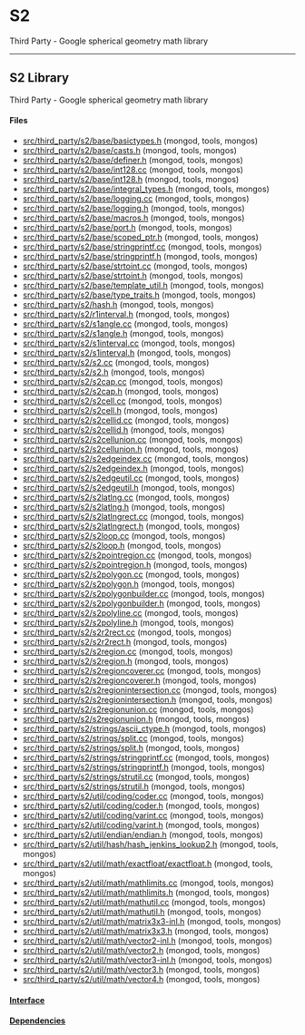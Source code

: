 # S2
Third Party - Google spherical geometry math library


-------------

## S2 Library
Third Party - Google spherical geometry math library

#### Files
- [src/third\_party/s2/base/basictypes.h](https://github.com/mongodb/mongo/tree/r2.6.0/src/third_party/s2/base/basictypes.h)   (mongod, tools, mongos)
- [src/third\_party/s2/base/casts.h](https://github.com/mongodb/mongo/tree/r2.6.0/src/third_party/s2/base/casts.h)   (mongod, tools, mongos)
- [src/third\_party/s2/base/definer.h](https://github.com/mongodb/mongo/tree/r2.6.0/src/third_party/s2/base/definer.h)   (mongod, tools, mongos)
- [src/third\_party/s2/base/int128.cc](https://github.com/mongodb/mongo/tree/r2.6.0/src/third_party/s2/base/int128.cc)   (mongod, tools, mongos)
- [src/third\_party/s2/base/int128.h](https://github.com/mongodb/mongo/tree/r2.6.0/src/third_party/s2/base/int128.h)   (mongod, tools, mongos)
- [src/third\_party/s2/base/integral\_types.h](https://github.com/mongodb/mongo/tree/r2.6.0/src/third_party/s2/base/integral_types.h)   (mongod, tools, mongos)
- [src/third\_party/s2/base/logging.cc](https://github.com/mongodb/mongo/tree/r2.6.0/src/third_party/s2/base/logging.cc)   (mongod, tools, mongos)
- [src/third\_party/s2/base/logging.h](https://github.com/mongodb/mongo/tree/r2.6.0/src/third_party/s2/base/logging.h)   (mongod, tools, mongos)
- [src/third\_party/s2/base/macros.h](https://github.com/mongodb/mongo/tree/r2.6.0/src/third_party/s2/base/macros.h)   (mongod, tools, mongos)
- [src/third\_party/s2/base/port.h](https://github.com/mongodb/mongo/tree/r2.6.0/src/third_party/s2/base/port.h)   (mongod, tools, mongos)
- [src/third\_party/s2/base/scoped\_ptr.h](https://github.com/mongodb/mongo/tree/r2.6.0/src/third_party/s2/base/scoped_ptr.h)   (mongod, tools, mongos)
- [src/third\_party/s2/base/stringprintf.cc](https://github.com/mongodb/mongo/tree/r2.6.0/src/third_party/s2/base/stringprintf.cc)   (mongod, tools, mongos)
- [src/third\_party/s2/base/stringprintf.h](https://github.com/mongodb/mongo/tree/r2.6.0/src/third_party/s2/base/stringprintf.h)   (mongod, tools, mongos)
- [src/third\_party/s2/base/strtoint.cc](https://github.com/mongodb/mongo/tree/r2.6.0/src/third_party/s2/base/strtoint.cc)   (mongod, tools, mongos)
- [src/third\_party/s2/base/strtoint.h](https://github.com/mongodb/mongo/tree/r2.6.0/src/third_party/s2/base/strtoint.h)   (mongod, tools, mongos)
- [src/third\_party/s2/base/template\_util.h](https://github.com/mongodb/mongo/tree/r2.6.0/src/third_party/s2/base/template_util.h)   (mongod, tools, mongos)
- [src/third\_party/s2/base/type\_traits.h](https://github.com/mongodb/mongo/tree/r2.6.0/src/third_party/s2/base/type_traits.h)   (mongod, tools, mongos)
- [src/third\_party/s2/hash.h](https://github.com/mongodb/mongo/tree/r2.6.0/src/third_party/s2/hash.h)   (mongod, tools, mongos)
- [src/third\_party/s2/r1interval.h](https://github.com/mongodb/mongo/tree/r2.6.0/src/third_party/s2/r1interval.h)   (mongod, tools, mongos)
- [src/third\_party/s2/s1angle.cc](https://github.com/mongodb/mongo/tree/r2.6.0/src/third_party/s2/s1angle.cc)   (mongod, tools, mongos)
- [src/third\_party/s2/s1angle.h](https://github.com/mongodb/mongo/tree/r2.6.0/src/third_party/s2/s1angle.h)   (mongod, tools, mongos)
- [src/third\_party/s2/s1interval.cc](https://github.com/mongodb/mongo/tree/r2.6.0/src/third_party/s2/s1interval.cc)   (mongod, tools, mongos)
- [src/third\_party/s2/s1interval.h](https://github.com/mongodb/mongo/tree/r2.6.0/src/third_party/s2/s1interval.h)   (mongod, tools, mongos)
- [src/third\_party/s2/s2.cc](https://github.com/mongodb/mongo/tree/r2.6.0/src/third_party/s2/s2.cc)   (mongod, tools, mongos)
- [src/third\_party/s2/s2.h](https://github.com/mongodb/mongo/tree/r2.6.0/src/third_party/s2/s2.h)   (mongod, tools, mongos)
- [src/third\_party/s2/s2cap.cc](https://github.com/mongodb/mongo/tree/r2.6.0/src/third_party/s2/s2cap.cc)   (mongod, tools, mongos)
- [src/third\_party/s2/s2cap.h](https://github.com/mongodb/mongo/tree/r2.6.0/src/third_party/s2/s2cap.h)   (mongod, tools, mongos)
- [src/third\_party/s2/s2cell.cc](https://github.com/mongodb/mongo/tree/r2.6.0/src/third_party/s2/s2cell.cc)   (mongod, tools, mongos)
- [src/third\_party/s2/s2cell.h](https://github.com/mongodb/mongo/tree/r2.6.0/src/third_party/s2/s2cell.h)   (mongod, tools, mongos)
- [src/third\_party/s2/s2cellid.cc](https://github.com/mongodb/mongo/tree/r2.6.0/src/third_party/s2/s2cellid.cc)   (mongod, tools, mongos)
- [src/third\_party/s2/s2cellid.h](https://github.com/mongodb/mongo/tree/r2.6.0/src/third_party/s2/s2cellid.h)   (mongod, tools, mongos)
- [src/third\_party/s2/s2cellunion.cc](https://github.com/mongodb/mongo/tree/r2.6.0/src/third_party/s2/s2cellunion.cc)   (mongod, tools, mongos)
- [src/third\_party/s2/s2cellunion.h](https://github.com/mongodb/mongo/tree/r2.6.0/src/third_party/s2/s2cellunion.h)   (mongod, tools, mongos)
- [src/third\_party/s2/s2edgeindex.cc](https://github.com/mongodb/mongo/tree/r2.6.0/src/third_party/s2/s2edgeindex.cc)   (mongod, tools, mongos)
- [src/third\_party/s2/s2edgeindex.h](https://github.com/mongodb/mongo/tree/r2.6.0/src/third_party/s2/s2edgeindex.h)   (mongod, tools, mongos)
- [src/third\_party/s2/s2edgeutil.cc](https://github.com/mongodb/mongo/tree/r2.6.0/src/third_party/s2/s2edgeutil.cc)   (mongod, tools, mongos)
- [src/third\_party/s2/s2edgeutil.h](https://github.com/mongodb/mongo/tree/r2.6.0/src/third_party/s2/s2edgeutil.h)   (mongod, tools, mongos)
- [src/third\_party/s2/s2latlng.cc](https://github.com/mongodb/mongo/tree/r2.6.0/src/third_party/s2/s2latlng.cc)   (mongod, tools, mongos)
- [src/third\_party/s2/s2latlng.h](https://github.com/mongodb/mongo/tree/r2.6.0/src/third_party/s2/s2latlng.h)   (mongod, tools, mongos)
- [src/third\_party/s2/s2latlngrect.cc](https://github.com/mongodb/mongo/tree/r2.6.0/src/third_party/s2/s2latlngrect.cc)   (mongod, tools, mongos)
- [src/third\_party/s2/s2latlngrect.h](https://github.com/mongodb/mongo/tree/r2.6.0/src/third_party/s2/s2latlngrect.h)   (mongod, tools, mongos)
- [src/third\_party/s2/s2loop.cc](https://github.com/mongodb/mongo/tree/r2.6.0/src/third_party/s2/s2loop.cc)   (mongod, tools, mongos)
- [src/third\_party/s2/s2loop.h](https://github.com/mongodb/mongo/tree/r2.6.0/src/third_party/s2/s2loop.h)   (mongod, tools, mongos)
- [src/third\_party/s2/s2pointregion.cc](https://github.com/mongodb/mongo/tree/r2.6.0/src/third_party/s2/s2pointregion.cc)   (mongod, tools, mongos)
- [src/third\_party/s2/s2pointregion.h](https://github.com/mongodb/mongo/tree/r2.6.0/src/third_party/s2/s2pointregion.h)   (mongod, tools, mongos)
- [src/third\_party/s2/s2polygon.cc](https://github.com/mongodb/mongo/tree/r2.6.0/src/third_party/s2/s2polygon.cc)   (mongod, tools, mongos)
- [src/third\_party/s2/s2polygon.h](https://github.com/mongodb/mongo/tree/r2.6.0/src/third_party/s2/s2polygon.h)   (mongod, tools, mongos)
- [src/third\_party/s2/s2polygonbuilder.cc](https://github.com/mongodb/mongo/tree/r2.6.0/src/third_party/s2/s2polygonbuilder.cc)   (mongod, tools, mongos)
- [src/third\_party/s2/s2polygonbuilder.h](https://github.com/mongodb/mongo/tree/r2.6.0/src/third_party/s2/s2polygonbuilder.h)   (mongod, tools, mongos)
- [src/third\_party/s2/s2polyline.cc](https://github.com/mongodb/mongo/tree/r2.6.0/src/third_party/s2/s2polyline.cc)   (mongod, tools, mongos)
- [src/third\_party/s2/s2polyline.h](https://github.com/mongodb/mongo/tree/r2.6.0/src/third_party/s2/s2polyline.h)   (mongod, tools, mongos)
- [src/third\_party/s2/s2r2rect.cc](https://github.com/mongodb/mongo/tree/r2.6.0/src/third_party/s2/s2r2rect.cc)   (mongod, tools, mongos)
- [src/third\_party/s2/s2r2rect.h](https://github.com/mongodb/mongo/tree/r2.6.0/src/third_party/s2/s2r2rect.h)   (mongod, tools, mongos)
- [src/third\_party/s2/s2region.cc](https://github.com/mongodb/mongo/tree/r2.6.0/src/third_party/s2/s2region.cc)   (mongod, tools, mongos)
- [src/third\_party/s2/s2region.h](https://github.com/mongodb/mongo/tree/r2.6.0/src/third_party/s2/s2region.h)   (mongod, tools, mongos)
- [src/third\_party/s2/s2regioncoverer.cc](https://github.com/mongodb/mongo/tree/r2.6.0/src/third_party/s2/s2regioncoverer.cc)   (mongod, tools, mongos)
- [src/third\_party/s2/s2regioncoverer.h](https://github.com/mongodb/mongo/tree/r2.6.0/src/third_party/s2/s2regioncoverer.h)   (mongod, tools, mongos)
- [src/third\_party/s2/s2regionintersection.cc](https://github.com/mongodb/mongo/tree/r2.6.0/src/third_party/s2/s2regionintersection.cc)   (mongod, tools, mongos)
- [src/third\_party/s2/s2regionintersection.h](https://github.com/mongodb/mongo/tree/r2.6.0/src/third_party/s2/s2regionintersection.h)   (mongod, tools, mongos)
- [src/third\_party/s2/s2regionunion.cc](https://github.com/mongodb/mongo/tree/r2.6.0/src/third_party/s2/s2regionunion.cc)   (mongod, tools, mongos)
- [src/third\_party/s2/s2regionunion.h](https://github.com/mongodb/mongo/tree/r2.6.0/src/third_party/s2/s2regionunion.h)   (mongod, tools, mongos)
- [src/third\_party/s2/strings/ascii\_ctype.h](https://github.com/mongodb/mongo/tree/r2.6.0/src/third_party/s2/strings/ascii_ctype.h)   (mongod, tools, mongos)
- [src/third\_party/s2/strings/split.cc](https://github.com/mongodb/mongo/tree/r2.6.0/src/third_party/s2/strings/split.cc)   (mongod, tools, mongos)
- [src/third\_party/s2/strings/split.h](https://github.com/mongodb/mongo/tree/r2.6.0/src/third_party/s2/strings/split.h)   (mongod, tools, mongos)
- [src/third\_party/s2/strings/stringprintf.cc](https://github.com/mongodb/mongo/tree/r2.6.0/src/third_party/s2/strings/stringprintf.cc)   (mongod, tools, mongos)
- [src/third\_party/s2/strings/stringprintf.h](https://github.com/mongodb/mongo/tree/r2.6.0/src/third_party/s2/strings/stringprintf.h)   (mongod, tools, mongos)
- [src/third\_party/s2/strings/strutil.cc](https://github.com/mongodb/mongo/tree/r2.6.0/src/third_party/s2/strings/strutil.cc)   (mongod, tools, mongos)
- [src/third\_party/s2/strings/strutil.h](https://github.com/mongodb/mongo/tree/r2.6.0/src/third_party/s2/strings/strutil.h)   (mongod, tools, mongos)
- [src/third\_party/s2/util/coding/coder.cc](https://github.com/mongodb/mongo/tree/r2.6.0/src/third_party/s2/util/coding/coder.cc)   (mongod, tools, mongos)
- [src/third\_party/s2/util/coding/coder.h](https://github.com/mongodb/mongo/tree/r2.6.0/src/third_party/s2/util/coding/coder.h)   (mongod, tools, mongos)
- [src/third\_party/s2/util/coding/varint.cc](https://github.com/mongodb/mongo/tree/r2.6.0/src/third_party/s2/util/coding/varint.cc)   (mongod, tools, mongos)
- [src/third\_party/s2/util/coding/varint.h](https://github.com/mongodb/mongo/tree/r2.6.0/src/third_party/s2/util/coding/varint.h)   (mongod, tools, mongos)
- [src/third\_party/s2/util/endian/endian.h](https://github.com/mongodb/mongo/tree/r2.6.0/src/third_party/s2/util/endian/endian.h)   (mongod, tools, mongos)
- [src/third\_party/s2/util/hash/hash\_jenkins\_lookup2.h](https://github.com/mongodb/mongo/tree/r2.6.0/src/third_party/s2/util/hash/hash_jenkins_lookup2.h)   (mongod, tools, mongos)
- [src/third\_party/s2/util/math/exactfloat/exactfloat.h](https://github.com/mongodb/mongo/tree/r2.6.0/src/third_party/s2/util/math/exactfloat/exactfloat.h)   (mongod, tools, mongos)
- [src/third\_party/s2/util/math/mathlimits.cc](https://github.com/mongodb/mongo/tree/r2.6.0/src/third_party/s2/util/math/mathlimits.cc)   (mongod, tools, mongos)
- [src/third\_party/s2/util/math/mathlimits.h](https://github.com/mongodb/mongo/tree/r2.6.0/src/third_party/s2/util/math/mathlimits.h)   (mongod, tools, mongos)
- [src/third\_party/s2/util/math/mathutil.cc](https://github.com/mongodb/mongo/tree/r2.6.0/src/third_party/s2/util/math/mathutil.cc)   (mongod, tools, mongos)
- [src/third\_party/s2/util/math/mathutil.h](https://github.com/mongodb/mongo/tree/r2.6.0/src/third_party/s2/util/math/mathutil.h)   (mongod, tools, mongos)
- [src/third\_party/s2/util/math/matrix3x3-inl.h](https://github.com/mongodb/mongo/tree/r2.6.0/src/third_party/s2/util/math/matrix3x3-inl.h)   (mongod, tools, mongos)
- [src/third\_party/s2/util/math/matrix3x3.h](https://github.com/mongodb/mongo/tree/r2.6.0/src/third_party/s2/util/math/matrix3x3.h)   (mongod, tools, mongos)
- [src/third\_party/s2/util/math/vector2-inl.h](https://github.com/mongodb/mongo/tree/r2.6.0/src/third_party/s2/util/math/vector2-inl.h)   (mongod, tools, mongos)
- [src/third\_party/s2/util/math/vector2.h](https://github.com/mongodb/mongo/tree/r2.6.0/src/third_party/s2/util/math/vector2.h)   (mongod, tools, mongos)
- [src/third\_party/s2/util/math/vector3-inl.h](https://github.com/mongodb/mongo/tree/r2.6.0/src/third_party/s2/util/math/vector3-inl.h)   (mongod, tools, mongos)
- [src/third\_party/s2/util/math/vector3.h](https://github.com/mongodb/mongo/tree/r2.6.0/src/third_party/s2/util/math/vector3.h)   (mongod, tools, mongos)
- [src/third\_party/s2/util/math/vector4.h](https://github.com/mongodb/mongo/tree/r2.6.0/src/third_party/s2/util/math/vector4.h)   (mongod, tools, mongos)

#### [Interface](interface/0)

#### [Dependencies](dependencies/0)
